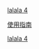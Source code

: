 <a href="../matriks react使用指南/如何写inline样式.md" target='_blank'>lalala 4</a>

<a href="../matriks react使用指南/guide.md" target='_blank'>使用指南</a>

<a href="../matriks react使用指南/如何写inline样式.md" target='_blank'>lalala 4</a>